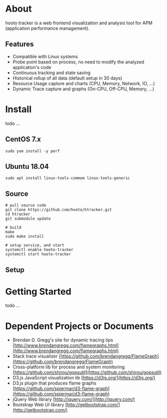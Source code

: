 # About

hooto tracker is a web frontend visualization and analysis tool for APM (application performance management).

## Features

* Compatible with Linux systems
* Probe point based on process, no need to modify the analyzed application's code
* Continuous tracking and state saving
* Historical rollup of all data (default setup in 30 days)
* Resource Usage capture and charts (CPU, Memory, Network, IO, ...)
* Dynamic Trace capture and graphs (On-CPU, Off-CPU, Memory, ...)

# Install

todo ...

## CentOS 7.x

``` shell
sudo yum install -y perf
```
## Ubuntu 18.04

``` shell
sudo apt install linux-tools-commom linux-tools-generic
```

## Source

``` shell
# pull source code
git clone https://github.com/hooto/htracker.git
cd htracker
git submodule update

# build
make
sudo make install

# setup service, and start
systemctl enable hooto-tracker
systemctl start hooto-tracker
```

## Setup

# Getting Started

todo ...

# Dependent Projects or Documents

* Brendan D. Gregg's site for dynamic tracing tips [http://www.brendangregg.com/flamegraphs.html](http://www.brendangregg.com/flamegraphs.html)
* Stack trace visualizer [https://github.com/brendangregg/FlameGraph](https://github.com/brendangregg/FlameGraph)
* Cross-platform lib for process and system monitoring [https://github.com/shirou/gopsutil](https://github.com/shirou/gopsutil)
* D3.js JavaScript visualization lib [https://d3js.org/](https://d3js.org/)
* D3.js plugin that produces flame graphs [https://github.com/spiermar/d3-flame-graph](https://github.com/spiermar/d3-flame-graph)
* jQuery Web library [http://jquery.com/](http://jquery.com/)
* Bootstrap Web	UI library [http://getbootstrap.com/](http://getbootstrap.com/)


